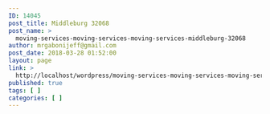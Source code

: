 ```yaml
---
ID: 14045
post_title: Middleburg 32068
post_name: >
  moving-services-moving-services-moving-services-middleburg-32068
author: mrgabonijeff@gmail.com
post_date: 2018-03-28 01:52:00
layout: page
link: >
  http://localhost/wordpress/moving-services-moving-services-moving-services-middleburg-32068/
published: true
tags: [ ]
categories: [ ]
---
```

